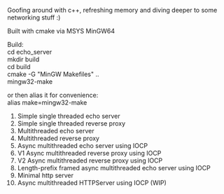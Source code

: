 
Goofing around with c++, refreshing memory and diving deeper to some networking stuff :)

Built with cmake via MSYS MinGW64

Build:\
cd echo_server\
mkdir build\
cd build\
cmake -G "MinGW Makefiles" ..\
mingw32-make

or then alias it for convenience:\
alias make=mingw32-make


1) Simple single threaded echo server
2) Simple single threaded reverse proxy
3) Multithreaded echo server
4) Multithreaded reverse proxy
5) Async multithreaded echo server using IOCP
6) V1 Async multithreaded reverse proxy using IOCP
7) V2 Async multithreaded reverse proxy using IOCP
8) Length-prefix framed async multithreaded echo server using IOCP
9) Minimal http server
10) Async multithreaded HTTPServer using IOCP  (WIP)
